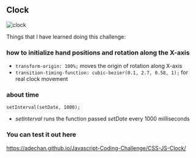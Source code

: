 ## Clock
![clock](https://user-images.githubusercontent.com/29714385/89550772-bc657c80-d812-11ea-9cfa-dd7f4679ca53.PNG)

Things that I have learned doing this challenge:

### how to initialize hand positions and rotation along the X-axis
- ```transform-origin: 100%;``` moves the origin of rotation along X-axis
- ```transition-timing-function: cubic-bezier(0.1, 2.7, 0.58, 1);``` for real clock movement

### about time
```setInterval(setDate, 1000);```
- *setInterval* runs the function passed *setDate* every 1000 milliseconds 

### You can test it out here 
https://adechan.github.io/Javascript-Coding-Challenge/CSS-JS-Clock/
